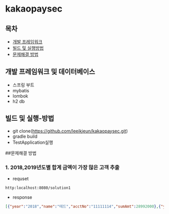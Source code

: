 # kakaopaysec


## 목차
 - [개발 프레임워크](#개발-프레임워크-및-데이터베이스)
 - [빌드 및 실행방법](#빌드-및-실행방법)
 - [문제해결 방법](#문제해결-방법)
 
## 개발 프레임워크 및 데이터베이스
 - 스프링 부트
 - mybatis
 - lombok
 - h2 db
 
## 빌드 및 실행-방법
 - git clone(https://github.com/leeikjeun/kakaopaysec.git)
 - gradle build
 - TestApplication실행
     
##문제해결 방법

### 1. 2018,2019년도별 합계 금액이 가장 많은 고객 추출
 - requset
 ```
 http:localhost:8080/solution1
 ```
 
 - response
 ```json
 [{"year":"2018","name":"테드","acctNo":"11111114","sumAmt":28992000},{"year":"2019","name":"에이스","acctNo":"11111112","sumAmt":40998400}]
 ```

